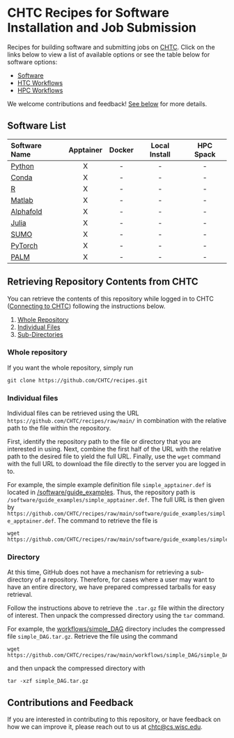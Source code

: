 # CHTC Recipes for Software Installation and Job Submission

Recipes for building software and submitting jobs on [CHTC](https://chtc.cs.wisc.edu). 
Click on the links below to view a list of available options or see the table below 
for software options: 

* [Software](software)
* [HTC Workflows](htc-workflows)
* [HPC Workflows](hpc-workflows)

We welcome contributions and feedback! [See below](#contributions-and-feedback) for more details. 

## Software List

| Software Name | Apptainer | Docker | Local Install | HPC Spack | 
| :--- | :---: | :---: | :---: | :---: |
| [Python](Python) | X | - | - | - | 
| [Conda](Conda) | X | - | - | - | 
| [R](R) | X | - | - | - | 
| [Matlab](Matlab) | X | - | - | - | 
| [Alphafold](AlphaFold) | X | - | - | - | 
| [Julia](Julia) | X | - | - | - | 
| [SUMO](SUMO) | X | - | - | - | 
| [PyTorch](PyTorch) | X | - | - | - | 
| [PALM](PALM) | X | - | - | - | 

## Retrieving Repository Contents from CHTC

You can retrieve the contents of this repository while logged in to CHTC ([Connecting to CHTC](https://chtc.cs.wisc.edu/uw-research-computing/connecting)) following the instructions below.

1. [Whole Repository](#whole-repository)
1. [Individual Files](#individual-files)
1. [Sub-Directories](#directory)

### Whole repository

If you want the whole repository, simply run

```
git clone https://github.com/CHTC/recipes.git
```

### Individual files

Individual files can be retrieved using the URL `https://github.com/CHTC/recipes/raw/main/` in combination with the relative path to the file within the repository.

First, identify the repository path to the file or directory that you are interested in using.
Next, combine the first half of the URL with the relative path to the desired file to yield the full URL.
Finally, use the `wget` command with the full URL to download the file directly to the server you are logged in to.

For example, the simple example definition file `simple_apptainer.def` is located in [/software/guide\_examples](/software/guide_examples).
Thus, the repository path is `/software/guide_examples/simple_apptainer.def`.
The full URL is then given by `https://github.com/CHTC/recipes/raw/main/software/guide_examples/simple_apptainer.def`.
The command to retrieve the file is

```
wget https://github.com/CHTC/recipes/raw/main/software/guide_examples/simple_apptainer.def
```

### Directory

At this time, GitHub does not have a mechanism for retrieving a sub-directory of a repository.
Therefore, for cases where a user may want to have an entire directory, we have prepared compressed tarballs for easy retrieval.

Follow the instructions above to retrieve the `.tar.gz` file within the directory of interest. 
Then unpack the compressed directory using the `tar` command.

For example, the [workflows/simple_DAG](/workflows/simple_DAG) directory includes the compressed file `simple_DAG.tar.gz`.
Retrieve the file using the command

```
wget https://github.com/CHTC/recipes/raw/main/workflows/simple_DAG/simple_DAG.tar.gz
```

and then unpack the compressed directory with

```
tar -xzf simple_DAG.tar.gz
```

## Contributions and Feedback

If you are interested in contributing to this repository, or have feedback on how we can improve it, please reach out 
to us at chtc@cs.wisc.edu.
